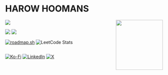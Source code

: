 <h1>HAROW HOOMANS</h1>
<img src = "https://komarev.com/ghpvc/?username=volt-l18" />
<img align="right" src = "https://media.tenor.com/gXwFEYckWzUAAAAi/anime.gif" width="150" height="160"/></br>

<p>
  <img src = "https://github-readme-stats.vercel.app/api?username=volt-l18&theme=tokyonight&hide_border=false&include_all_commits=false&count_private=false" />
  <img src = "https://github-readme-stats.vercel.app/api/top-langs/?username=volt-l18&theme=tokyonight&hide_border=false&include_all_commits=false&count_private=false&layout=compact" />
</p>

[![roadmap.sh](https://roadmap.sh/card/tall/678526c37dbe4fb02638d923?variant=dark)](https://roadmap.sh)
![LeetCode Stats](https://leetcard.jacoblin.cool/Volt_L18?theme=catppuccinMocha&font=Baloo%20Paaji%202&ext=heatmap)

##
[![Ko-Fi](https://img.shields.io/badge/Ko--fi-F16061?style=for-the-badge&logo=ko-fi&logoColor=white)](https://ko-fi.com/voltl18)
[![LinkedIn](https://img.shields.io/badge/LinkedIn-%230077B5.svg?logo=linkedin&logoColor=white)](https://www.linkedin.com/in/khushal-neekhra-8ba53924b/)
[![X](https://img.shields.io/badge/X-black.svg?logo=X&logoColor=white)](https://x.com/NeekhraKhushal)


